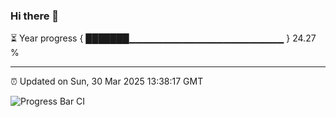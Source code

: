 ### Hi there 👋

⏳ Year progress { ███████▁▁▁▁▁▁▁▁▁▁▁▁▁▁▁▁▁▁▁▁▁▁▁ } 24.27 %

---

⏰ Updated on Sun, 30 Mar 2025 13:38:17 GMT

![Progress Bar CI](https://github.com/IshwaranRudhara/GIT-ACTION/workflows/Progress%20Bar%20CI/badge.svg)
